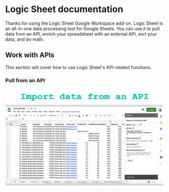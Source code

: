 # Logic Sheet documentation

Thanks for using the Logic Sheet Google Workspace add-on. Logic Sheet is an all-in-one data processing tool for Google Sheets. You can use it to pull data from an API, enrich your spreadsheet with an external API, sort your data, and do math.

## Work with APIs
This section will cover how to use Logic Sheet's API-related functions.

### Pull from an API
![API screenshot](./img/ss-api.png)